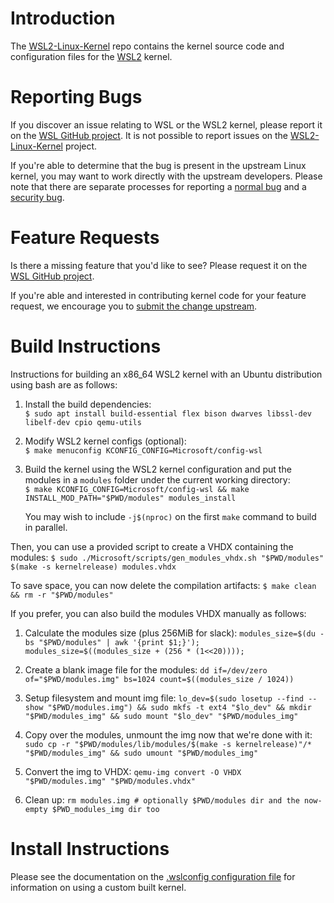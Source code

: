 # Introduction

The [WSL2-Linux-Kernel][wsl2-kernel] repo contains the kernel source code and
configuration files for the [WSL2][about-wsl2] kernel.

# Reporting Bugs

If you discover an issue relating to WSL or the WSL2 kernel, please report it on
the [WSL GitHub project][wsl-issue]. It is not possible to report issues on the
[WSL2-Linux-Kernel][wsl2-kernel] project.

If you're able to determine that the bug is present in the upstream Linux
kernel, you may want to work directly with the upstream developers. Please note
that there are separate processes for reporting a [normal bug][normal-bug] and
a [security bug][security-bug].

# Feature Requests

Is there a missing feature that you'd like to see? Please request it on the
[WSL GitHub project][wsl-issue].

If you're able and interested in contributing kernel code for your feature
request, we encourage you to [submit the change upstream][submit-patch].

# Build Instructions

Instructions for building an x86_64 WSL2 kernel with an Ubuntu distribution using bash are
as follows:

1. Install the build dependencies:  
   `$ sudo apt install build-essential flex bison dwarves libssl-dev libelf-dev cpio qemu-utils`

2. Modify WSL2 kernel configs (optional):  
   `$ make menuconfig KCONFIG_CONFIG=Microsoft/config-wsl`

3. Build the kernel using the WSL2 kernel configuration and put the modules in a `modules`
   folder under the current working directory:  
   `$ make KCONFIG_CONFIG=Microsoft/config-wsl && make INSTALL_MOD_PATH="$PWD/modules" modules_install`
   
   You may wish to include `-j$(nproc)` on the first `make` command to build in parallel.

Then, you can use a provided script to create a VHDX containing the modules:
   `$ sudo ./Microsoft/scripts/gen_modules_vhdx.sh "$PWD/modules" $(make -s kernelrelease) modules.vhdx`

To save space, you can now delete the compilation artifacts:
   `$ make clean && rm -r "$PWD/modules"`

If you prefer, you can also build the modules VHDX manually as follows:

1. Calculate the modules size (plus 256MiB for slack):
   `modules_size=$(du -bs "$PWD/modules" | awk '{print $1;}'); modules_size=$((modules_size + (256 * (1<<20))));`

2. Create a blank image file for the modules:
   `dd if=/dev/zero of="$PWD/modules.img" bs=1024 count=$((modules_size / 1024))`

3. Setup filesystem and mount img file:
   `lo_dev=$(sudo losetup --find --show "$PWD/modules.img") && sudo mkfs -t ext4 "$lo_dev" && mkdir "$PWD/modules_img" && sudo mount "$lo_dev" "$PWD/modules_img"`

4. Copy over the modules, unmount the img now that we're done with it:
   `sudo cp -r "$PWD/modules/lib/modules/$(make -s kernelrelease)"/* "$PWD/modules_img" && sudo umount "$PWD/modules_img"`

5. Convert the img to VHDX:
   `qemu-img convert -O VHDX "$PWD/modules.img" "$PWD/modules.vhdx"`

6. Clean up:
   `rm modules.img # optionally $PWD/modules dir and the now-empty $PWD_modules_img dir too`

# Install Instructions

Please see the documentation on the [.wslconfig configuration
file][install-inst] for information on using a custom built kernel.

[wsl2-kernel]:  https://github.com/microsoft/WSL2-Linux-Kernel
[about-wsl2]:   https://docs.microsoft.com/en-us/windows/wsl/about#what-is-wsl-2
[wsl-issue]:    https://github.com/microsoft/WSL/issues/new/choose
[normal-bug]:   https://www.kernel.org/doc/html/latest/admin-guide/bug-hunting.html#reporting-the-bug
[security-bug]: https://www.kernel.org/doc/html/latest/admin-guide/security-bugs.html
[submit-patch]: https://www.kernel.org/doc/html/latest/process/submitting-patches.html
[install-inst]: https://docs.microsoft.com/en-us/windows/wsl/wsl-config#configure-global-options-with-wslconfig
